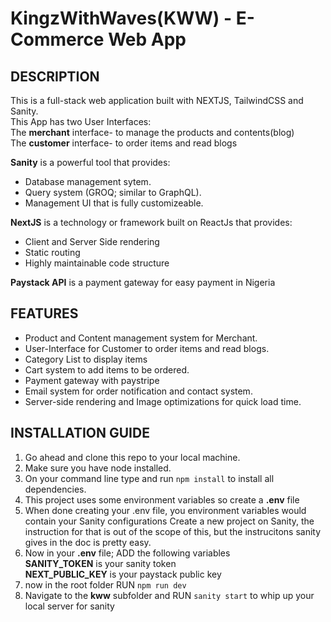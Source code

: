 # KingzWithWaves(KWW) - E-Commerce Web App

## DESCRIPTION
This is a full-stack web application built with NEXTJS, TailwindCSS and Sanity.<br>
This App has two User Interfaces: <br>
The __merchant__ interface- to manage the products and contents(blog) <br>
The __customer__ interface- to order items and read blogs <br>

__Sanity__ is a powerful tool that provides:
- Database management sytem.
- Query system (GROQ; similar to GraphQL).
- Management UI that is fully customizeable.

__NextJS__ is a technology or framework built on ReactJs that provides:
- Client and Server Side rendering
- Static routing 
- Highly maintainable code structure

__Paystack API__ is a payment gateway for easy payment in Nigeria

## FEATURES
- Product and Content management system for Merchant.
- User-Interface for Customer to order items and read blogs.
- Category List to display items
- Cart system to add items to be ordered.
- Payment gateway with paystripe
- Email system for order notification and contact system.
- Server-side rendering and Image optimizations for quick load time.

## INSTALLATION GUIDE
1. Go ahead and clone this repo to your local machine.
2. Make sure you have node installed.
3. On your command line type and run `npm install` to install all dependencies.
4. This project uses some environment variables so create a __.env__ file
5. When done creating your .env file, you environment variables would contain your Sanity configurations
   Create a new project on Sanity, the instruction for that is out of the scope of this, but the instrucitons sanity gives in the doc is pretty easy.
6. Now in your __.env__ file; ADD the following variables <br>
   __SANITY_TOKEN__ is your sanity token <br>
   __NEXT_PUBLIC_KEY__ is your paystack public key <br>
7. now in the root folder RUN `npm run dev`
8. Navigate to the __kww__ subfolder and RUN `sanity start` to whip up your local server for sanity
